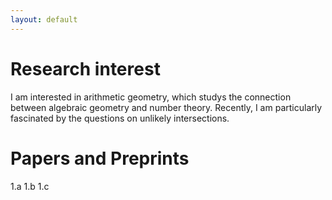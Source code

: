 ```yaml
---
layout: default
---
```


# Research interest

I am interested in arithmetic geometry, which studys the connection between algebraic geometry and number theory. Recently, I am particularly fascinated by the questions on unlikely intersections.

# Papers and Preprints
1.a
1.b
1.c
